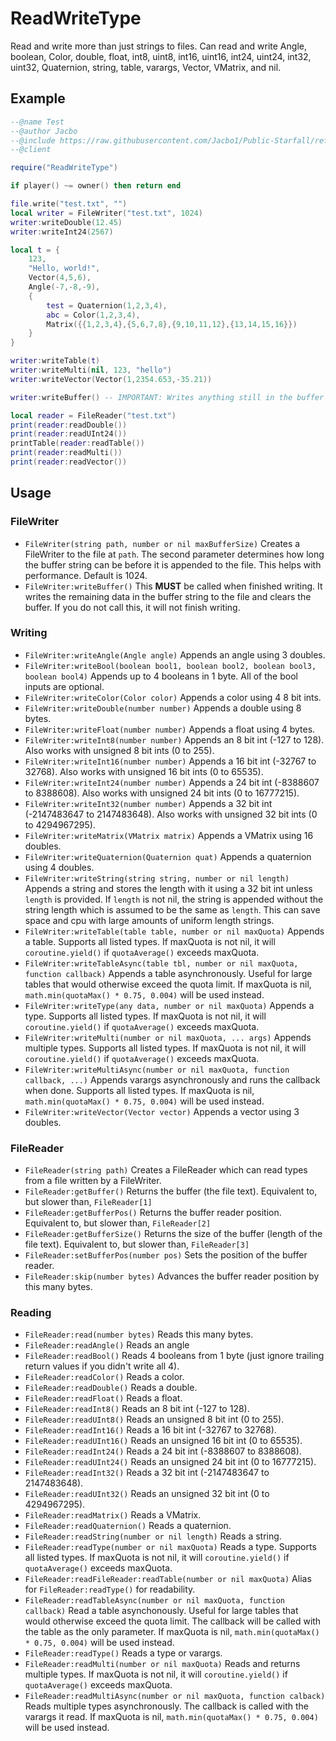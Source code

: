 # ReadWriteType
Read and write more than just strings to files. Can read and write Angle, boolean, Color, double, float, int8, uint8, int16, uint16, int24, uint24, int32, uint32, Quaternion, string, table, varargs, Vector, VMatrix, and nil.

## Example
```lua
--@name Test
--@author Jacbo
--@include https://raw.githubusercontent.com/Jacbo1/Public-Starfall/refs/heads/main/ReadWriteType/readwritetype.lua as ReadWriteType
--@client

require("ReadWriteType")

if player() ~= owner() then return end

file.write("test.txt", "")
local writer = FileWriter("test.txt", 1024)
writer:writeDouble(12.45)
writer:writeInt24(2567)

local t = {
    123,
    "Hello, world!",
    Vector(4,5,6),
    Angle(-7,-8,-9),
    {
        test = Quaternion(1,2,3,4),
        abc = Color(1,2,3,4),
        Matrix({{1,2,3,4},{5,6,7,8},{9,10,11,12},{13,14,15,16}})
    }
}

writer:writeTable(t)
writer:writeMulti(nil, 123, "hello")
writer:writeVector(Vector(1,2354.653,-35.21))

writer:writeBuffer() -- IMPORTANT: Writes anything still in the buffer

local reader = FileReader("test.txt")
print(reader:readDouble())
print(reader:readUInt24())
printTable(reader:readTable())
print(reader:readMulti())
print(reader:readVector())
```

## Usage
### FileWriter
* `FileWriter(string path, number or nil maxBufferSize)` Creates a FileWriter to the file at `path`. The second parameter determines how long the buffer string can be before it is appended to the file. This helps with performance. Default is 1024.
* `FileWriter:writeBuffer()` This **MUST** be called when finished writing. It writes the remaining data in the buffer string to the file and clears the buffer. If you do not call this, it will not finish writing.
### Writing
* `FileWriter:writeAngle(Angle angle)` Appends an angle using 3 doubles.
* `FileWriter:writeBool(boolean bool1, boolean bool2, boolean bool3, boolean bool4)` Appends up to 4 booleans in 1 byte. All of the bool inputs are optional.
* `FileWriter:writeColor(Color color)` Appends a color using 4 8 bit ints.
* `FileWriter:writeDouble(number number)` Appends a double using 8 bytes.
* `FileWriter:writeFloat(number number)` Appends a float using 4 bytes.
* `FileWriter:writeInt8(number number)` Appends an 8 bit int (-127 to 128). Also works with unsigned 8 bit ints (0 to 255).
* `FileWriter:writeInt16(number number)` Appends a 16 bit int (-32767 to 32768). Also works with unsigned 16 bit ints (0 to 65535).
* `FileWriter:writeInt24(number number)` Appends a 24 bit int (-8388607 to 8388608). Also works with unsigned 24 bit ints (0 to 16777215).
* `FileWriter:writeInt32(number number)` Appends a 32 bit int (-2147483647 to 2147483648). Also works with unsigned 32 bit ints (0 to 4294967295).
* `FileWriter:writeMatrix(VMatrix matrix)` Appends a VMatrix using 16 doubles.
* `FileWriter:writeQuaternion(Quaternion quat)` Appends a quaternion using 4 doubles.
* `FileWriter:writeString(string string, number or nil length)` Appends a string and stores the length with it using a 32 bit int unless `length` is provided. If `length` is not nil, the string is appended without the string length which is assumed to be the same as `length`. This can save space and cpu with large amounts of uniform length strings.
* `FileWriter:writeTable(table table, number or nil maxQuota)` Appends a table. Supports all listed types. If maxQuota is not nil, it will `coroutine.yield()` if `quotaAverage()` exceeds maxQuota.
* `FileWriter:writeTableAsync(table tbl, number or nil maxQuota, function callback)` Appends a table asynchronously. Useful for large tables that would otherwise exceed the quota limit. If maxQuota is nil, `math.min(quotaMax() * 0.75, 0.004)` will be used instead.
* `FileWriter:writeType(any data, number or nil maxQuota)` Appends a type. Supports all listed types. If maxQuota is not nil, it will `coroutine.yield()` if `quotaAverage()` exceeds maxQuota.
* `FileWriter:writeMulti(number or nil maxQuota, ... args)` Appends multiple types. Supports all listed types. If maxQuota is not nil, it will `coroutine.yield()` if `quotaAverage()` exceeds maxQuota.
* `FileWriter:writeMultiAsync(number or nil maxQuota, function callback, ...)` Appends varargs asynchronously and runs the callback when done. Supports all listed types. If maxQuota is nil, `math.min(quotaMax() * 0.75, 0.004)` will be used instead.
* `FileWriter:writeVector(Vector vector)` Appends a vector using 3 doubles.
### FileReader
* `FileReader(string path)` Creates a FileReader which can read types from a file written by a FileWriter.
* `FileReader:getBuffer()` Returns the buffer (the file text). Equivalent to, but slower than, `FileReader[1]`
* `FileReader:getBufferPos()` Returns the buffer reader position. Equivalent to, but slower than, `FileReader[2]`
* `FileReader:getBufferSize()` Returns the size of the buffer (length of the file text). Equivalent to, but slower than, `FileReader[3]`
* `FileReader:setBufferPos(number pos)` Sets the position of the buffer reader.
* `FileReader:skip(number bytes)` Advances the buffer reader position by this many bytes.
### Reading
* `FileReader:read(number bytes)` Reads this many bytes.
* `FileReader:readAngle()` Reads an angle
* `FileReader:readBool()` Reads 4 booleans from 1 byte (just ignore trailing return values if you didn't write all 4).
* `FileReader:readColor()` Reads a color.
* `FileReader:readDouble()` Reads a double.
* `FileReader:readFloat()` Reads a float.
* `FileReader:readInt8()` Reads an 8 bit int (-127 to 128).
* `FileReader:readUInt8()` Reads an unsigned 8 bit int (0 to 255).
* `FileReader:readInt16()` Reads a 16 bit int (-32767 to 32768).
* `FileReader:readUInt16()` Reads an unsigned 16 bit int (0 to 65535).
* `FileReader:readInt24()` Reads a 24 bit int (-8388607 to 8388608).
* `FileReader:readUInt24()` Reads an unsigned 24 bit int (0 to 16777215).
* `FileReader:readInt32()` Reads a 32 bit int (-2147483647 to 2147483648).
* `FileReader:readUInt32()` Reads an unsigned 32 bit int (0 to 4294967295).
* `FileReader:readMatrix()` Reads a VMatrix.
* `FileReader:readQuaternion()` Reads a quaternion.
* `FileReader:readString(number or nil length)` Reads a string.
* `FileReader:readType(number or nil maxQuota)` Reads a type. Supports all listed types. If maxQuota is not nil, it will `coroutine.yield()` if `quotaAverage()` exceeds maxQuota.
* `FileReader:readFileReader:readTable(number or nil maxQuota)` Alias for `FileReader:readType()` for readability.
* `FileReader:readTableAsync(number or nil maxQuota, function callback)` Read a table asynchonously. Useful for large tables that would otherwise exceed the quota limit. The callback will be called with the table as the only parameter. If maxQuota is nil, `math.min(quotaMax() * 0.75, 0.004)` will be used instead.
* `FileReader:readType()` Reads a type or varargs.
* `FileReader:readMulti(number or nil maxQuota)` Reads and returns multiple types. If maxQuota is not nil, it will `coroutine.yield()` if `quotaAverage()` exceeds maxQuota.
* `FileReader:readMultiAsync(number or nil maxQuota, function calback)` Reads multiple types asynchronously. The callback is called with the varargs it read. If maxQuota is nil, `math.min(quotaMax() * 0.75, 0.004)` will be used instead.
